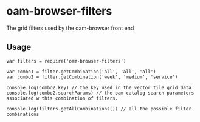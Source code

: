 # oam-browser-filters
The grid filters used by the oam-browser front end

## Usage

```
var filters = require('oam-browser-filters')

var combo1 = filter.getCombination('all', 'all', 'all')
var combo2 = filter.getCombination('week', 'medium', 'service')

console.log(combo2.key) // the key used in the vector tile grid data
console.log(combo2.searchParams) // the oam-catalog search parameters associated w this combination of filters.

console.log(filters.getAllCombinations()) // all the possible filter combinations
```
